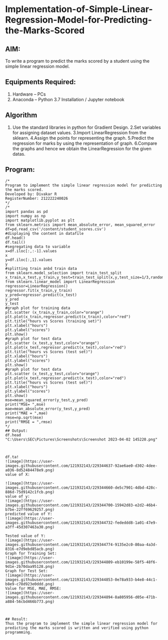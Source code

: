 # Implementation-of-Simple-Linear-Regression-Model-for-Predicting-the-Marks-Scored

## AIM:
To write a program to predict the marks scored by a student using the simple linear regression model.

## Equipments Required:
1. Hardware – PCs
2. Anaconda – Python 3.7 Installation / Jupyter notebook

## Algorithm
1. Use the standard libraries in python for Gradient Design.
2.Set variables for assigning dataset values.
3.Import LinearRegression from the sklearn.
4.Assign the points for representing the graph.
5.Predict the regression for marks by using the representation of graph.
6.Compare the graphs and hence we obtain the LinearRegression for the given datas.

## Program:
```
/*
Program to implement the simple linear regression model for predicting the marks scored.
Developed by: Divakar R
RegisterNumber: 212222240026 
*/
/*
import pandas as pd
import numpy as np
import matplotlib.pyplot as plt 
from sklearn.metrics import mean_absolute_error, mean_squared_error
df=pd.read_csv('/content/student_scores.csv')
#displaying the content in datafile 
df.head()
df.tail()
#segregating data to variable 
x=df.iloc[:,:-1].values
x
y=df.iloc[:,1].values
y
#splitting train anbd train data 
from sklearn.model_selection import train_test_split
x_train,x_test,y_train,y_test=train_test_split(x,y,test_size=1/3,random_state=0)
from sklearn.linear_model import LinearRegression
regressor=LinearRegression()
regressor.fit(x_train,y_train)
y_pred=regressor.predict(x_test)
y_pred
y_test
#graph plot for training data 
plt.scatter (x_train,y_train,color="orange")
plt.plot(x_train,regressor.predict(x_train),color="red")
plt.title("hours vs Scores (training set)")
plt.xlabel("hours")
plt.ylabel("scores")
plt.show()
#graph plot for test data 
plt.scatter (x_test,y_test,color="orange")
plt.plot(x_test,regressor.predict(x_test),color="red")
plt.title("hours vs Scores (test set)")
plt.xlabel("hours")
plt.ylabel("scores")
plt.show()
#graph plot for test data 
plt.scatter (x_test,y_test,color="orange")
plt.plot(x_test,regressor.predict(x_test),color="red")
plt.title("hours vs Scores (test set)")
plt.xlabel("hours")
plt.ylabel("scores")
plt.show()
mse=mean_squared_error(y_test,y_pred)
print("MSE= ",mse)
mae=mean_absolute_error(y_test,y_pred)
print("MAE = ",mae)
rmse=np.sqrt(mse)
print("RMSE = ",rmse)
*/
## Output:
df.head
"C:\Users\SEC\Pictures\Screenshots\Screenshot 2023-04-02 145220.png"



df.ta!
![image](https://user-images.githubusercontent.com/121932143/229344637-92ae6ae0-d302-4dee-a036-8d52484478e9.png)
value of X:

![image](https://user-images.githubusercontent.com/121932143/229344660-de5c7901-4dbd-428c-886d-75d9142c1fcb.png)
value of y:
![image](https://user-images.githubusercontent.com/121932143/229344700-15942d83-e2d2-46b4-b7be-22ff69629257.png)
predicted value of Y:
![image](https://user-images.githubusercontent.com/121932143/229344732-fededdd8-1a01-47e9-a3ff-45d307463a30.png)

Tested value of Y:
![image](https://user-images.githubusercontent.com/121932143/229344774-9135e2c0-80aa-4a3d-8316-e7d9ebd85acb.png)
Graph for Training Set:
![image](https://user-images.githubusercontent.com/121932143/229344809-eb10199e-58f5-48f6-9d1e-2b70daa95128.png)
Graph for Test Set:
![image](https://user-images.githubusercontent.com/121932143/229344853-0e78a933-b4e8-44c1-b8e9-c78d923e0ddd.png)
Value for MSE, MAE, RMSE:
![image](https://user-images.githubusercontent.com/121932143/229344894-8a805956-d05e-471b-a884-56cbd466b773.png)



## Result:
Thus the program to implement the simple linear regression model for predicting the marks scored is written and verified using python programming.
